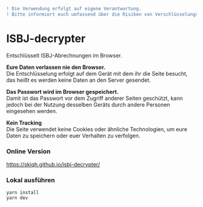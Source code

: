 ```diff
! Die Verwendung erfolgt auf eigene Verantwortung.
! Bitte informiert euch umfassend über die Risiken von Verschlüs­sel­ungs­algorithmen.
```

# ISBJ-decrypter

Entschlüsselt ISBJ-Abrechnungen im Browser.  


**Eure Daten verlassen nie den Browser.**  
Die Entschlüsselung erfolgt auf dem Gerät mit dem ihr die Seite besucht, das heißt es werden keine Daten an den Server gesendet.

**Das Passwort wird im Browser gespeichert.**  
Damit ist das Passwort vor dem Zugriff anderer Seiten geschützt, kann jedoch bei der Nutzung desselben Geräts durch andere Personen eingesehen werden.

**Kein Tracking**  
Die Seite verwendet keine Cookies oder ähnliche Technologien, um eure Daten zu speichern oder euer Verhalten zu verfolgen.


### Online Version

https://skiqh.github.io/isbj-decrypter/


### Lokal ausführen

    yarn install
    yarn dev
